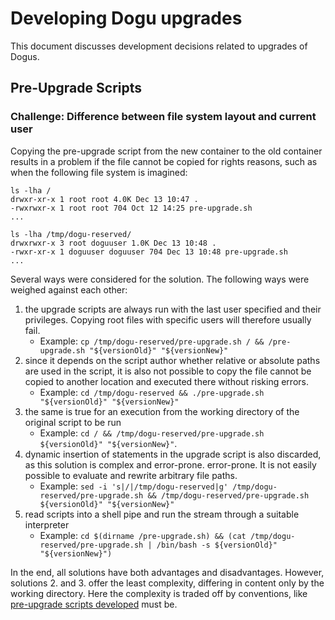 # Developing Dogu upgrades

This document discusses development decisions related to upgrades of Dogus. 

## Pre-Upgrade Scripts

### Challenge: Difference between file system layout and current user

Copying the pre-upgrade script from the new container to the old container results in a problem if the file 
cannot be copied for rights reasons, such as when the following file system is imagined:

```
ls -lha / 
drwxr-xr-x 1 root root 4.0K Dec 13 10:47 .
-rwxrwxr-x 1 root root 704 Oct 12 14:25 pre-upgrade.sh
...

ls -lha /tmp/dogu-reserved/
drwxrwxr-x 3 root doguuser 1.0K Dec 13 10:48 .
-rwxr-xr-x 1 doguuser doguuser 704 Dec 13 10:48 pre-upgrade.sh
...
```

Several ways were considered for the solution. The following ways were weighed against each other:

1. the upgrade scripts are always run with the last user specified and their privileges. Copying
   root files with specific users will therefore usually fail.
   - Example: `cp /tmp/dogu-reserved/pre-upgrade.sh / && /pre-upgrade.sh "${versionOld}" "${versionNew}"`
2. since it depends on the script author whether relative or absolute paths are used in the script, it is also not possible to copy the file
   cannot be copied to another location and executed there without risking errors.
   - Example: `cd /tmp/dogu-reserved && ./pre-upgrade.sh "${versionOld}" "${versionNew}"`
3. the same is true for an execution from the working directory of the original script to be run
   - Example: `cd / && /tmp/dogu-reserved/pre-upgrade.sh ${versionOld}" "${versionNew}"`.
4. dynamic insertion of statements in the upgrade script is also discarded, as this solution is complex and error-prone.
   error-prone. It is not easily possible to evaluate and rewrite arbitrary file paths.
   - Example: `sed -i 's|/|/tmp/dogu-reserved|g' /tmp/dogu-reserved/pre-upgrade.sh && /tmp/dogu-reserved/pre-upgrade.sh ${versionOld}" "${versionNew}"`
5. read scripts into a shell pipe and run the stream through a suitable interpreter
   - Example: `cd $(dirname /pre-upgrade.sh) && (cat /tmp/dogu-reserved/pre-upgrade.sh | /bin/bash -s ${versionOld}" "${versionNew}")`

In the end, all solutions have both advantages and disadvantages. However, solutions 2. and 3. offer the least complexity, differing in content only by the working directory. Here the complexity is traded off by conventions, like [pre-upgrade scripts developed](../operations/dogu_upgrades_en.md) must be.
